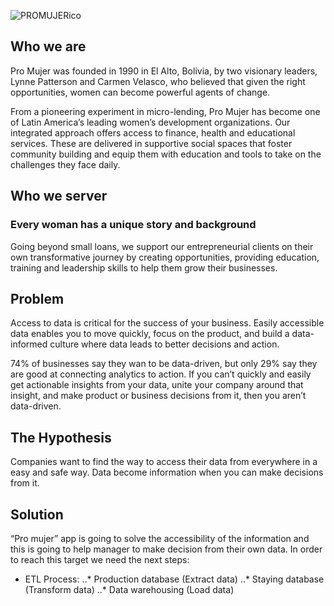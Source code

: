 ![PROMUJERico](https://promujer.org/content/themes/storyware/resources/assets/build/svg/logo.svg)

## Who we are

Pro Mujer was founded in 1990 in El Alto, Bolivia, by two visionary leaders, Lynne Patterson and Carmen Velasco, who believed that given the right opportunities, women can become powerful agents of change.

From a pioneering experiment in micro-lending, Pro Mujer has become one of Latin America’s leading women’s development organizations. Our integrated approach offers access to finance, health and educational services. These are delivered in supportive social spaces that foster community building and equip them with education and tools to take on the challenges they face daily.

## Who we server

### Every woman has a unique story and background
Going beyond small loans, we support our entrepreneurial clients on their own transformative journey by creating opportunities, providing education, training and leadership skills to help them grow their businesses.

## Problem

Access to data is critical for the success of your business. Easily accessible data enables you to move quickly, focus on the product, and build a data-informed culture where data leads to better decisions and action.

74% of businesses say they wan to be data-driven, but only 29% say they are good at connecting analytics to action. If you can’t quickly and easily get actionable insights from your data, unite your company around that insight, and make product or business decisions from it, then you aren’t data-driven.

## The Hypothesis

Companies want to find the way to access their data from everywhere in a easy and safe way. Data become information when you can make decisions from it. 

## Solution

“Pro mujer” app is going to solve the accessibility of the information and this is going to help manager to make decision from their own data. In order to reach this target we need the next steps:
* ETL Process:
..* Production database (Extract data)
..* Staying database (Transform data)
..* Data warehousing (Load data)
